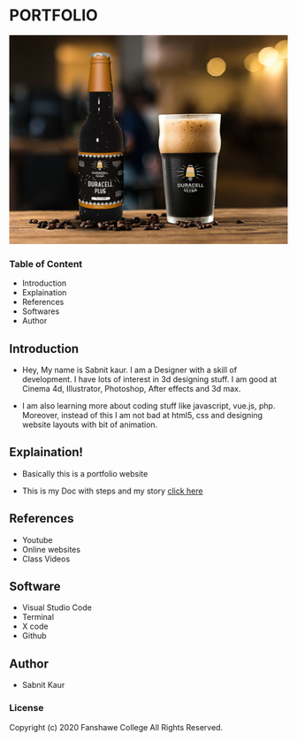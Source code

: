 # PORTFOLIO

![project image](images/yellow.jpg)

### Table of Content

* Introduction
* Explaination
* References
* Softwares
* Author


## Introduction

* Hey, My name is Sabnit kaur. I am a Designer with a skill of development. I have lots of interest in 3d designing stuff. I am good at Cinema 4d, Illustrator, Photoshop, After effects and 3d max.

* I am also learning more about coding stuff like javascript, vue.js, php. Moreover, instead of this I am not bad at html5, css and designing website layouts with bit of animation.

## Explaination!
 * Basically this is a portfolio website

 * This is my Doc with steps and my story [click here](https://docs.google.com/document/d/1o7CUoC-u4E5WLST4wYdXIdamw_KW9m5aBDxqYKrXbv0/edit?usp=sharing)

## References
* Youtube
* Online websites
* Class Videos

## Software
* Visual Studio Code
* Terminal
* X code
* Github

## Author
* Sabnit Kaur

### License
Copyright (c) 2020 Fanshawe
College All Rights Reserved.







